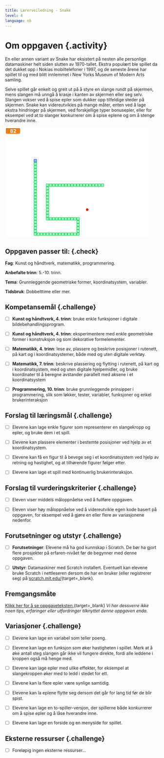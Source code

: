 ```yaml
---
title: Lærerveiledning - Snake
level: 4
language: nb
---
```



# Om oppgaven {.activity}

En eller annen variant av Snake har eksistert på nesten alle personlige
datamaskiner helt siden slutten av 1970-tallet. Ekstra populært ble spillet da
det dukket opp i Nokias mobiltelefoner i 1997, og de seneste årene har spillet
til og med blitt innlemmet i New Yorks Museum of Modern Arts samling.

Selve spillet går enkelt og greit ut på å styre en slange rundt på skjermen,
mens slangen må unngå å krasje i kanten av skjermen eller seg selv. Slangen
vokser ved å spise epler som dukker opp tilfeldige steder på skjermen. Snake kan
videreutvikles på mange måter, enten ved å lage ekstra hindringer på skjermen,
ved forskjellige typer bonusepler, eller for eksempel ved at to slanger
konkurrerer om å spise eplene og om å stenge hverandre inne.

![Illustrasjon av et ferdig Snake spill](snake.png)

## Oppgaven passer til: {.check}

 __Fag__: Kunst og håndtverk, matematikk, programmering.
 
__Anbefalte trinn__: 5.-10. trinn.

__Tema__: Grunnleggende geometriske former, koordinatsystem, variabler.

__Tidsbruk__: Dobbelttime eller mer.

## Kompetansemål {.challenge}

- [ ] __Kunst og håndtverk, 4. trinn__: bruke enkle funksjoner i digitale
      bildebehandlingsprogram.

- [ ] __Kunst og håndtverk, 4. trinn__: eksperimentere med enkle geometriske
      former i konstruksjon og som dekorative formelementer.
      
- [ ] __Matematikk, 4. trinn__: lese av, plassere og beskrive posisjoner i
      rutenett, på kart og i koordinatsystemer, både med og uten digitale
      verktøy.
      
- [ ] __Matematikk, 7. trinn__: beskrive plassering og flytting i rutenett, på
      kart og i koordinatsystem, med og uten digitale hjelpemidler, og bruke
      koordinater til å beregne avstander parallelt med aksene i et
      koordinatsystem

- [ ] __Programmering, 10. trinn__: bruke grunnleggende prinsipper i
      programmering, slik som løkker, tester, variabler, funksjoner og enkel
      brukerinteraksjon

## Forslag til læringsmål {.challenge}

- [ ] Elevene kan lage enkle figurer som representerer en slangekropp og epler,
      og bruke dem i et spill.

- [ ] Elevene kan plassere elementer i bestemte posisjoner ved hjelp av et
      koordinatsystem.


- [ ] Elevene kan få en figur til å bevege seg i et koordinatsystem ved hjelp av
      retning og hastighet, og at tilhørende figurer følger etter.
      
- [ ] Elevene kan lage et spill med kontinuerlig brukerinteraksjon.

## Forslag til vurderingskriterier {.challenge}

- [ ] Eleven viser middels måloppnåelse ved å fullføre oppgaven.

- [ ] Eleven viser høy måloppnåelse ved å videreutvikle egen kode basert på
      oppgaven, for eksempel ved å gjøre en eller flere av variasjonene
      nedenfor.

## Forutsetninger og utstyr {.challenge}

- [ ] __Forutsetninger__: Elevene må ha god kunnskap i Scratch. De bør ha gjort
      flere prosjekter på erfaren-nivået før de begynner med denne oppgaven.
      
- [ ] __Utstyr__: Datamaskiner med Scratch installert. Eventuelt kan elevene
      bruke Scratch i nettleseren dersom de har en bruker (eller registrerer
      seg) på [scratch.mit.edu/](http://scratch.mit.edu/){target=_blank}.

## Fremgangsmåte

[Klikk her for å se oppgaveteksten.](../snake/snake.html){target=_blank} _Vi har
dessverre ikke noen tips, erfaringer eller utfordringer tilknyttet denne
oppgaven enda._

## Variasjoner {.challenge}

- [ ] Elevene kan lage en variabel som teller poeng.

- [ ] Elevene kan lage en funksjon som øker hastigheten i spillet. Merk at å øke
      antall steg slangen går ikke vil fungere direkte, fordi alle leddene i
      kroppen også må henge med.

- [ ] Elevene kan lage epler med ulike effekter, for eksempel at slangekroppen
      øker med to ledd i stedet for ett.

- [ ] Elevene kan la flere epler være synlige samtidig.

- [ ] Elevene kan la eplene flytte seg dersom det går for lang tid før de blir
      spist.

- [ ] Elevene kan lage en to-spiller-versjon, der spillerne både konkurrerer om
      å spise epler og å låse hverandre inne.

- [ ] Elevene kan lage en forside og en menyside for spillet.

## Eksterne ressurser {.challenge}

- [ ] Foreløpig ingen eksterne ressurser...


